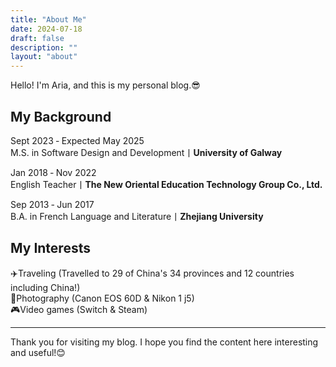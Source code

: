 ```yaml
---
title: "About Me"
date: 2024-07-18
draft: false
description: ""
layout: "about"
---
```




Hello! I'm Aria, and this is my personal blog.😎

## My Background

Sept 2023 ‑ Expected May 2025  
M.S. in Software Design and Development丨**University of Galway**


Jan 2018 ‑ Nov 2022  
English Teacher丨**The New Oriental Education Technology Group Co., Ltd.**

Sep 2013 ‑ Jun 2017  
B.A. in French Language and Literature丨**Zhejiang University**

 




## My Interests

✈️Traveling (Travelled to 29 of China's 34 provinces and 12 countries including China!)  
📸Photography (Canon EOS 60D & Nikon 1 j5)  
🎮Video games (Switch & Steam)


---

Thank you for visiting my blog. I hope you find the content here interesting and useful!😊